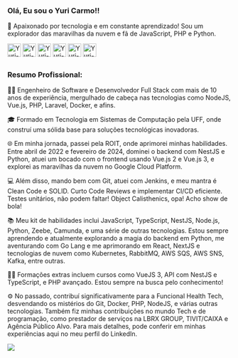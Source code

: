 ### Olá, Eu sou o Yuri Carmo!!

🚀 Apaixonado por tecnologia e em constante aprendizado! Sou um explorador das maravilhas da nuvem e fã de JavaScript, PHP e Python.

<div style="display: inline_block">
  <img align="center" alt="Yuri-python" height="30" width="30" src="https://cdn.jsdelivr.net/gh/devicons/devicon@latest/icons/googlecloud/googlecloud-original.svg" />
  <img align="center" alt="Yuri-python" height="30" width="30" src="https://cdn.jsdelivr.net/gh/devicons/devicon@latest/icons/amazonwebservices/amazonwebservices-original-wordmark.svg" />
  <img align="center" alt="Yuri-python" height="30" width="30" src="https://cdn.jsdelivr.net/gh/devicons/devicon@latest/icons/javascript/javascript-original.svg" />
  <img align="center" alt="Yuri-python" height="30" width="30" src="https://cdn.jsdelivr.net/gh/devicons/devicon@latest/icons/php/php-original.svg" />
  <img align="center" alt="Yuri-python" height="30" width="30" src="https://cdn.jsdelivr.net/gh/devicons/devicon@latest/icons/python/python-original.svg" />
  <img align="center" alt="Yuri-python" height="30" width="30" src="https://cdn.jsdelivr.net/gh/devicons/devicon@latest/icons/go/go-original-wordmark.svg" />
</div>

##

### Resumo Profissional:

👨‍💻 Engenheiro de Software e Desenvolvedor Full Stack com mais de 10 anos de experiência, mergulhado de cabeça nas tecnologias como NodeJS, Vue.js, PHP, Laravel, Docker, e afins.

🎓 Formado em Tecnologia em Sistemas de Computação pela UFF, onde construí uma sólida base para soluções tecnológicas inovadoras.

🌐 Em minha jornada, passei pela ROIT, onde aprimorei minhas habilidades. Entre abril de 2022 e fevereiro de 2024, dominei o backend com NestJS e Python, atuei um bocado com o frontend usando Vue.js 2 e Vue.js 3, e explorei as maravilhas da nuvem no Google Cloud Platform.

💻 Além disso, mando bem com Git, atuei com Jenkins, e meu mantra é Clean Code e SOLID. Curto Code Reviews e implementar CI/CD eficiente. Testes unitários, não podem faltar! Object Calisthenics, opa! Acho show de bola!

📚 Meu kit de habilidades inclui JavaScript, TypeScript, NestJS, Node.js, Python, Zeebe, Camunda, e uma série de outras tecnologias. Estou sempre aprendendo e atualmente explorando a magia do backend em Python, me aventurando com Go Lang e me aprimorando em React, NextJS e tecnologias de nuvem como Kubernetes, RabbitMQ, AWS SQS, AWS SNS, Kafka, entre outras.

👨‍🎓 Formações extras incluem cursos como VueJS 3, API com NestJS e TypeScript, e PHP avançado. Estou sempre na busca pelo conhecimento!

⚙️ No passado, contribuí significativamente para a Funcional Health Tech, desvendando os mistérios do Git, Docker, PHP, NodeJS, e várias outras tecnologias. Também fiz minhas contribuições no mundo Tech e de programação, como prestador de serviços na LBRX GROUP, TIVIT/CAIXA e Agência Público Alvo. Para mais detalhes, pode conferir em minhas experiências aqui no meu perfil do LinkedIn.

<a href="https://www.linkedin.com/in/yuri-carmo/" rel="nofollow"><img src="https://camo.githubusercontent.com/1fb28218088b45b065a7445cafa9d5f027a657f17cb4f8b3a9472b1f59952949/68747470733a2f2f696d672e736869656c64732e696f2f62616467652f2d4c696e6b6564496e2d2532333030373742353f7374796c653d666f722d7468652d6261646765266c6f676f3d6c696e6b6564696e266c6f676f436f6c6f723d7768697465" data-canonical-src="https://img.shields.io/badge/-LinkedIn-%230077B5?style=for-the-badge&amp;logo=linkedin&amp;logoColor=white" style="max-width: 100%;"></a>
